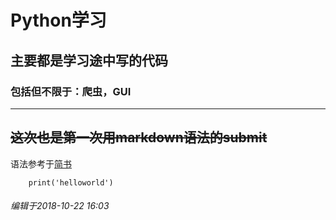 # **Python学习**  
## 主要都是学习途中写的代码  
###  包括但不限于：爬虫，GUI
---
~~这次也是第一次用markdown语法的submit~~  
---
语法参考于[简书](https://www.jianshu.com/p/191d1e21f7ed)   
```
    print('helloworld')
```
###### 编辑于2018-10-22 16:03